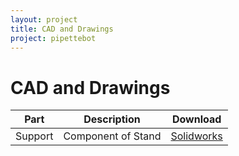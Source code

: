 ```yaml
---
layout: project
title: CAD and Drawings
project: pipettebot
---
```


CAD and Drawings
==========

<table class="table table-striped table-bordered">
	<thead>
		<tr>
			<th>Part</th>
			<th>Description</th>
			<th>Download</th>	
		</tr>
	</thead>
	<tbody>
		<tr>
			<td>Support</td>
			<td>Component of Stand</td>
			<td><a target="_blank" href="/downloads/pipettebot/support.SLDPRT">Solidworks</a></td>
		</tr>
	</tbody>
</table>